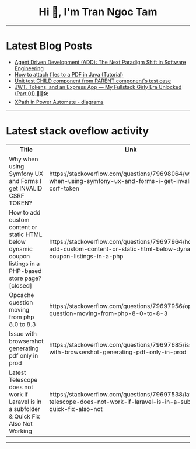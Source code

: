 <h1 align="center">Hi 👋, I'm Tran Ngoc Tam</h1>

---

# Latest Blog Posts 
<!-- BLOG-POST-LIST:START -->
- [Agent Driven Development &lpar;ADD&rpar;: The Next Paradigm Shift in Software Engineering](https://dev.to/remojansen/agent-driven-development-add-the-next-paradigm-shift-in-software-engineering-1jfg)
- [How to attach files to a PDF in Java &lpar;Tutorial&rpar;](https://dev.to/idrsolutions/how-to-attach-files-to-a-pdf-in-java-tutorial-5gk6)
- [Unit test CHILD component from PARENT component&#39;s test case](https://dev.to/md_ashraf_dev_to/unit-test-child-component-from-parent-components-test-case-od2)
- [JWT, Tokens, and an Express App — My Fullstack Girly Era Unlocked &lpar;Part 01&rpar; 💅🏻🛠️](https://dev.to/khushimehappy/jwt-tokens-and-an-express-app-my-fullstack-girly-era-unlocked-part-01-524p)
- [XPath in Power Automate - diagrams](https://dev.to/kkazala/xpath-in-power-automate-diagrams-4he7)
<!-- BLOG-POST-LIST:END -->

---

# Latest stack oveflow activity
<table>
  <tr><th>Title</th><th>Link</th></tr>
  <!-- STACKOVERFLOW:START --><tr><td>Why when using Symfony UX and Forms I get INVALID CSRF TOKEN?</td><td>https://stackoverflow.com/questions/79698064/why-when-using-symfony-ux-and-forms-i-get-invalid-csrf-token</td></tr><tr><td>How to add custom content or static HTML below dynamic coupon listings in a PHP-based store page? [closed]</td><td>https://stackoverflow.com/questions/79697964/how-to-add-custom-content-or-static-html-below-dynamic-coupon-listings-in-a-php</td></tr><tr><td>Opcache question moving from php 8.0 to 8.3</td><td>https://stackoverflow.com/questions/79697956/opcache-question-moving-from-php-8-0-to-8-3</td></tr><tr><td>Issue with browsershot generating pdf only in prod</td><td>https://stackoverflow.com/questions/79697685/issue-with-browsershot-generating-pdf-only-in-prod</td></tr><tr><td>Latest Telescope does not work if Laravel is in a subfolder &amp; Quick Fix Also Not Working</td><td>https://stackoverflow.com/questions/79697538/latest-telescope-does-not-work-if-laravel-is-in-a-subfolder-quick-fix-also-not</td></tr><!-- STACKOVERFLOW:END -->
</table>

---


